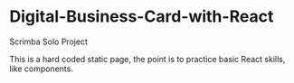 # Digital-Business-Card-with-React
Scrimba Solo Project 

This is a hard coded static page, the point is to practice basic React skills, like components.
